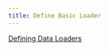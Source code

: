 ```yaml
---
title: Define Basic Loader
---
```


[Defining Data Loaders](https://uvr.esm.is/data-loaders/defining-loaders.html#defining-data-loaders)

<!-- not work -->
<!-- <DefineBasicLoaderVue /> -->
